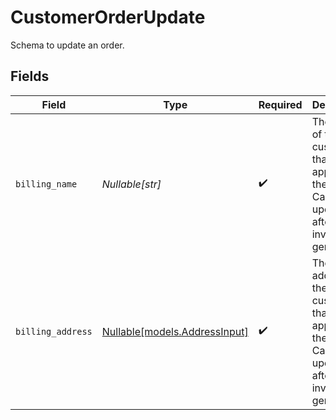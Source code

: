 # CustomerOrderUpdate

Schema to update an order.


## Fields

| Field                                                                                                           | Type                                                                                                            | Required                                                                                                        | Description                                                                                                     |
| --------------------------------------------------------------------------------------------------------------- | --------------------------------------------------------------------------------------------------------------- | --------------------------------------------------------------------------------------------------------------- | --------------------------------------------------------------------------------------------------------------- |
| `billing_name`                                                                                                  | *Nullable[str]*                                                                                                 | :heavy_check_mark:                                                                                              | The name of the customer that should appear on the invoice. Can't be updated after the invoice is generated.    |
| `billing_address`                                                                                               | [Nullable[models.AddressInput]](../models/addressinput.md)                                                      | :heavy_check_mark:                                                                                              | The address of the customer that should appear on the invoice. Can't be updated after the invoice is generated. |